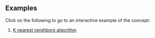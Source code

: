 
## Examples

Click on the following to go to an interactive example of the concept:

1. [K nearest neighbors algorithm](https://rodrigozepeda.github.io/Examples/KNN.html)


